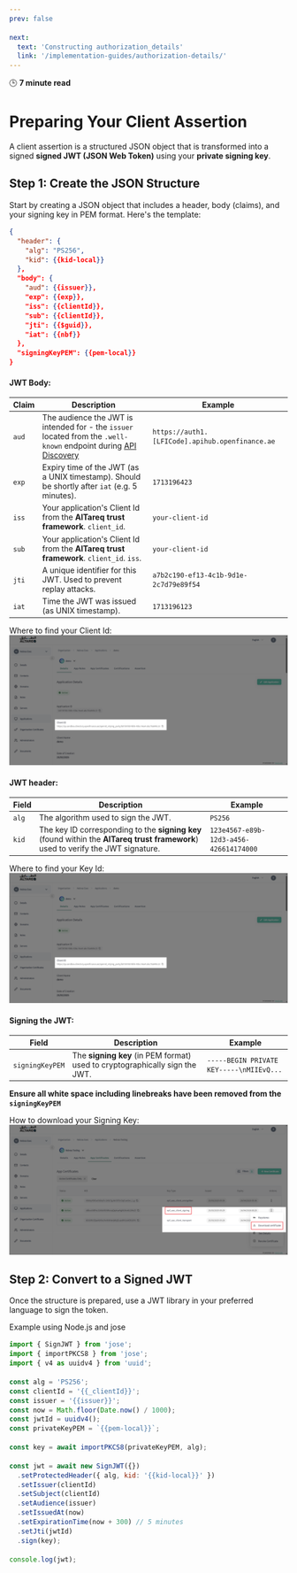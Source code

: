 ```yaml
---
prev: false

next:
  text: 'Constructing authorization_details'
  link: '/implementation-guides/authorization-details/'
---
```


🕒 **7 minute read**

# Preparing Your Client Assertion

A client assertion is a structured JSON object that is transformed into a signed **signed JWT (JSON Web Token)** using your **private signing key**.

## Step 1: Create the JSON Structure

Start by creating a JSON object that includes a header, body (claims), and your signing key in PEM format. Here's the template:

```json
{
  "header": {
    "alg": "PS256",
    "kid": {{kid-local}}
  },
  "body": {
    "aud": {{issuer}},
    "exp": {{exp}},
    "iss": {{clientId}},
    "sub": {{clientId}},
    "jti": {{$guid}},
    "iat": {{nbf}}
  },
  "signingKeyPEM": {{pem-local}}
}
```



#### JWT Body:

| Claim     | Description                                                                                      | Example                                   |
|-----------|--------------------------------------------------------------------------------------------------|-------------------------------------------|
| `aud`     | The audience the JWT is intended for - the `issuer` located from the `.well-known` endpoint during [API Discovery](/getting-started/api-discovery)            | `https://auth1.[LFICode].apihub.openfinance.ae`         |
| `exp`     | Expiry time of the JWT (as a UNIX timestamp). Should be shortly after `iat` (e.g. 5 minutes).     | `1713196423`                              |
| `iss`     | Your application's Client Id from the **AlTareq trust framework**. `client_id`.              | `your-client-id`                          |
| `sub`     | Your application's Client Id from the **AlTareq trust framework**. `client_id`.  `iss`.                                              | `your-client-id`                          |
| `jti`     | A unique identifier for this JWT. Used to prevent replay attacks.                                | `a7b2c190-ef13-4c1b-9d1e-2c7d79e89f54`     |
| `iat`     | Time the JWT was issued (as UNIX timestamp).                                                     | `1713196123`                              |


Where to find your Client Id:
<img src="../public/images/demo/client-id.png" alt="Client Id" />




#### JWT header:


| Field   | Description                                                                                       | Example                                   |
|---------|---------------------------------------------------------------------------------------------------|-------------------------------------------|
| `alg`   | The algorithm used to sign the JWT.                                                               | `PS256`                                   |
| `kid`   | The key ID corresponding to the **signing key** (found within the **AlTareq trust framework**) used to verify the JWT signature.                      | `123e4567-e89b-12d3-a456-426614174000`     |


Where to find your Key Id:
<img src="../public/images/demo/client-id.png" alt="Client Id" />


#### Signing the JWT:

| Field             | Description                                                                                      | Example                                  |
|------------------|--------------------------------------------------------------------------------------------------|------------------------------------------|
| `signingKeyPEM`  | The **signing key** (in PEM format) used to cryptographically sign the JWT.                      | `-----BEGIN PRIVATE KEY-----\nMIIEvQ...` |


**Ensure all white space including linebreaks have been removed from the `signingKeyPEM`**  

How to download your Signing Key:
<img src="../public/images/demo/signing-key.png" alt="Client Id" />



## Step 2: Convert to a Signed JWT
Once the structure is prepared, use a JWT library in your preferred language to sign the token.

Example using Node.js and jose

```js
import { SignJWT } from 'jose';
import { importPKCS8 } from 'jose';
import { v4 as uuidv4 } from 'uuid';

const alg = 'PS256';
const clientId = '{{_clientId}}';
const issuer = '{{issuer}}';
const now = Math.floor(Date.now() / 1000);
const jwtId = uuidv4();
const privateKeyPEM = `{{pem-local}}`;

const key = await importPKCS8(privateKeyPEM, alg);

const jwt = await new SignJWT({})
  .setProtectedHeader({ alg, kid: '{{kid-local}}' })
  .setIssuer(clientId)
  .setSubject(clientId)
  .setAudience(issuer)
  .setIssuedAt(now)
  .setExpirationTime(now + 300) // 5 minutes
  .setJti(jwtId)
  .sign(key);

console.log(jwt);
```
